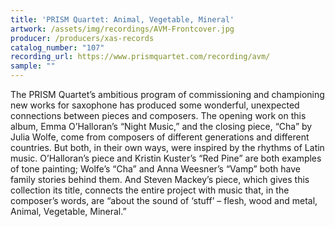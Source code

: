 ```yaml
---
title: 'PRISM Quartet: Animal, Vegetable, Mineral'
artwork: /assets/img/recordings/AVM-Frontcover.jpg
producer: /producers/xas-records
catalog_number: "107"
recording_url: https://www.prismquartet.com/recording/avm/
sample: ""
---
```

The PRISM Quartet’s ambitious program of commissioning and championing new works for saxophone has produced some wonderful, unexpected connections between pieces and composers. The opening work on this album, Emma O’Halloran’s “Night Music,” and the closing piece, “Cha” by Julia Wolfe, come from composers of different generations and different countries. But both, in their own ways, were inspired by the rhythms of Latin music. O’Halloran’s piece and Kristin Kuster’s “Red Pine” are both examples of tone painting; Wolfe’s “Cha” and Anna Weesner’s “Vamp” both have family stories behind them. And Steven Mackey’s piece, which gives this collection its title, connects the entire project with music that, in the composer’s words, are “about the sound of ‘stuff’ – flesh, wood and metal, Animal, Vegetable, Mineral.”
